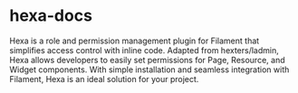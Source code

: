 # hexa-docs
Hexa is a role and permission management plugin for Filament that simplifies access control with inline code. Adapted from hexters/ladmin, Hexa allows developers to easily set permissions for Page, Resource, and Widget components. With simple installation and seamless integration with Filament, Hexa is an ideal solution for your project.
